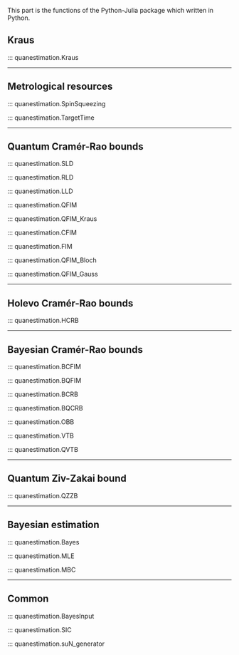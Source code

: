 This part is the functions of the Python-Julia package which written in Python.

## **Kraus** 
::: quanestimation.Kraus

---

## **Metrological resources**
<!-- ### **Spin squeezing** -->
::: quanestimation.SpinSqueezing
<!-- ### **Target time** -->
::: quanestimation.TargetTime

---

## **Quantum Cramér-Rao bounds**
<!-- ### **Symmetric logarithmic derivative (SLD)** -->
::: quanestimation.SLD
<!-- ### **Right logarithmic derivative (RLD)** -->
::: quanestimation.RLD
<!-- ### **Left logarithmic derivative (LLD)** -->
::: quanestimation.LLD
<!-- ### **Quantum Fisher information matrix (QFIM)** -->
::: quanestimation.QFIM
<!-- ### **Quantum Fisher information matrix with Kraus operators** -->
::: quanestimation.QFIM_Kraus
<!-- ### **Classical Fisher information matrix (CFIM)** -->
::: quanestimation.CFIM
<!-- ### **Fisher information matrix (FIM)** -->
::: quanestimation.FIM
<!-- ### **Quantum Fisher information matrix in Bloch representation** -->
::: quanestimation.QFIM_Bloch
<!-- ### **Quantum Fisher information matrix with Gaussian states** -->
::: quanestimation.QFIM_Gauss

---

## **Holevo Cramér-Rao bounds**
::: quanestimation.HCRB

---

## **Bayesian Cramér-Rao bounds**
<!-- ### **Bayesian classical Fisher information matrix (BCFIM)** # -->
::: quanestimation.BCFIM
<!-- ### **Bayesian quantum Fisher information matrix (BQFIM)** # -->
::: quanestimation.BQFIM
<!-- ### **Bayesian Cramér-Rao bound (BCRB)** # -->
::: quanestimation.BCRB
<!-- ### **Bayesian quantum Cramér-Rao bound (BQCRB)** # -->
::: quanestimation.BQCRB
<!-- ### **Optimal biased bound (OBB)** # -->
::: quanestimation.OBB
<!-- ### **Van Trees bound (VTB)** # -->
::: quanestimation.VTB
<!-- ### **Qauntum Van Trees bound (QVTB)** # -->
::: quanestimation.QVTB

---

## **Quantum Ziv-Zakai bound**
::: quanestimation.QZZB

---

## **Bayesian estimation**
<!-- ### **Maximum a posteriori probability (MAP)** -->
::: quanestimation.Bayes
<!-- ### **Maximum likelihood estimation (MLE)** -->
::: quanestimation.MLE
<!-- ### **Minimum Bayesian cost (MBC)** -->
::: quanestimation.MBC

---

## **Common**
<!-- ### **Bayes input** -->
::: quanestimation.BayesInput
<!-- ### **SIC-POVM** -->
::: quanestimation.SIC
<!-- ### **SU($N$) generators** -->
::: quanestimation.suN_generator
